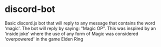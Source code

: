 # discord-bot
 Basic discord.js bot that will reply to any message that contains the word 'magic'. The bot will reply by saying: "Magic OP". This was inspired by an 'inside joke' where the use of any form of Magic was considered 'overpowered' in the game Elden Ring
